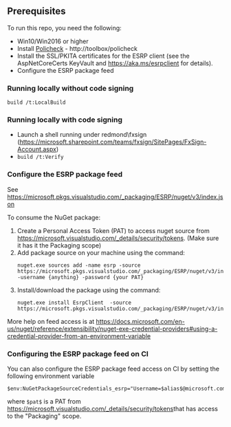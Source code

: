 ## Prerequisites

To run this repo, you need the following:

* Win10/Win2016 or higher
* Install [Policheck](http://aka.ms/policheck) - http://toolbox/policheck
* Install the SSL/PKITA certificates for the ESRP client (see the AspNetCoreCerts KeyVault and https://aka.ms/esrpclient for details).
* Configure the ESRP package feed

### Running locally without code signing

`build /t:LocalBuild`

### Running locally with code signing
* Launch a shell running under redmond\fxsign (https://microsoft.sharepoint.com/teams/fxsign/SitePages/FxSign-Account.aspx)
* `build /t:Verify`

### Configure the ESRP package feed

See https://microsoft.pkgs.visualstudio.com/_packaging/ESRP/nuget/v3/index.json

To consume the NuGet package:

1. Create a Personal Access Token (PAT) to access nuget source from https://microsoft.visualstudio.com/_details/security/tokens​​. (Make sure it has it the Packaging scope)
2. Add package source on your machine using the command:
    ```
    nuget.exe sources add -name esrp -source https://microsoft.pkgs.visualstudio.com/_packaging/ESRP/nuget/v3/index.json -username {anything} -password {your PAT}
    ```
3. Install/download the package using the command:
    ```
    nuget.exe install EsrpClient  -source https://microsoft.pkgs.visualstudio.com/_packaging/ESRP/nuget/v3/index.json
    ```
More help on feed access is at
https://docs.microsoft.com/en-us/nuget/reference/extensibility/nuget-exe-credential-providers#using-a-credential-provider-from-an-environment-variable

### Configuring the ESRP package feed on CI

You can also configure the ESRP package feed access on CI by setting the following environment variable

```
$env:NuGetPackageSourceCredentials_esrp="Username=$alias$@microsoft.com;Password=$pat$"
```
where `$pat$` is a PAT from https://microsoft.visualstudio.com/_details/security/tokens​​ that has access to the "Packaging" scope.
